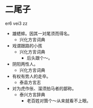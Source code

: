 





# 二尾子
er6 vei3 zz
+ 雄蟋蟀。因其一对尾须而得名。
  * 兴化方言词典
+ 戏谓跟路的小孩
  * 兴化方言词典
    - 后头跟个～。
+ 阴阳两性人。
  * 兴化方言词典
+ 有权有势人的走卒。
  * 泰县方言志
+ 对为虎作伥、溜须拍马者的鄙称。
  * 泰兴方言辞典
    - 老百姓对箇个～从来就看不上眼。

